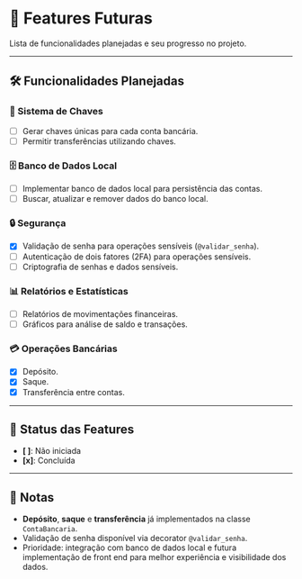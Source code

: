 # 📌 Features Futuras

Lista de funcionalidades planejadas e seu progresso no projeto.

---

## 🛠️ Funcionalidades Planejadas

### 🔑 Sistema de Chaves

- [ ] Gerar chaves únicas para cada conta bancária.
- [ ] Permitir transferências utilizando chaves.

### 🗄️ Banco de Dados Local

- [ ] Implementar banco de dados local para persistência das contas.
- [ ] Buscar, atualizar e remover dados do banco local.

### 🔒 Segurança

- [x] Validação de senha para operações sensíveis (`@validar_senha`).
- [ ] Autenticação de dois fatores (2FA) para operações sensíveis.
- [ ] Criptografia de senhas e dados sensíveis.

### 📊 Relatórios e Estatísticas

- [ ] Relatórios de movimentações financeiras.
- [ ] Gráficos para análise de saldo e transações.

### 💳 Operações Bancárias

- [x] Depósito.
- [x] Saque.
- [x] Transferência entre contas.

---

## 🏁 Status das Features

- **[ ]**: Não iniciada  
- **[x]**: Concluída  

---

## 📝 Notas

- **Depósito**, **saque** e **transferência** já implementados na classe `ContaBancaria`.
- Validação de senha disponível via decorator `@validar_senha`.
- Prioridade: integração com banco de dados local e futura implementação de front end para melhor experiência e visibilidade dos dados.

